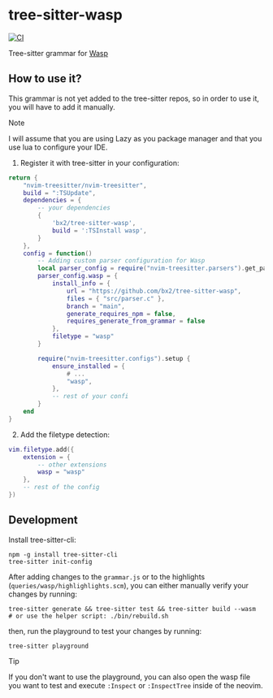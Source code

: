 # tree-sitter-wasp

[![CI][ci]](https://github.com/tree-sitter/tree-sitter-json/actions/workflows/ci.yml)

Tree-sitter grammar for [Wasp](https://github.com/wasp-lang/wasp)

[ci]: https://img.shields.io/github/actions/workflow/status/bx2/tree-sitter-wasp/ci.yml?logo=github&label=CI


## How to use it?

This grammar is not yet added to the tree-sitter repos, so in order to use it, you will
have to add it manually.

> [!NOTE]
> I will assume that you are using Lazy as you package manager and that you use
> lua to configure your IDE.

1. Register it with tree-sitter in your configuration:

```lua
return {
    "nvim-treesitter/nvim-treesitter",
    build = ":TSUpdate",
    dependencies = {
        -- your dependencies
        {
            'bx2/tree-sitter-wasp',
            build = ':TSInstall wasp',
        }
    },
    config = function()
        -- Adding custom parser configuration for Wasp
        local parser_config = require("nvim-treesitter.parsers").get_parser_configs()
        parser_config.wasp = {
            install_info = {
                url = "https://github.com/bx2/tree-sitter-wasp",
                files = { "src/parser.c" },
                branch = "main",
                generate_requires_npm = false,
                requires_generate_from_grammar = false
            },
            filetype = "wasp"
        }

        require("nvim-treesitter.configs").setup {
            ensure_installed = {
                # ...
                "wasp",
            },
            -- rest of your confi
        }
    end
}
```

2. Add the filetype detection:

```lua
vim.filetype.add({
    extension = {
        -- other extensions
        wasp = "wasp"
    },
    -- rest of the config
})
```

## Development

Install tree-sitter-cli:

```
npm -g install tree-sitter-cli
tree-sitter init-config
```

After adding changes to the `grammar.js` or to the highlights (`queries/wasp/highlighlights.scm`),
you can either manually verify your changes by running:

```
tree-sitter generate && tree-sitter test && tree-sitter build --wasm
# or use the helper script: ./bin/rebuild.sh
```

then, run the playground to test your changes by running:

```
tree-sitter playground
```

> [!TIP]
> If you don't want to use the playground, you can also open the wasp file you want to test and execute `:Inspect` or `:InspectTree` inside of the neovim.


